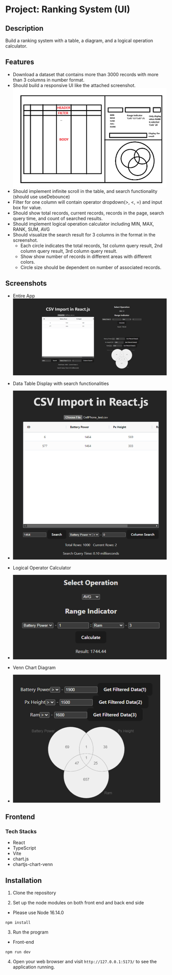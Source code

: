 # Project: Ranking System (UI)

## Description
Build a ranking system with a table, a diagram, and a logical operation calculator.

## Features
- Download a dataset that contains more than 3000 records with more than 3 columns in number format.
- Should build a responsive UI like the attached screenshot.
![alt text](screenshot.png)
- Should implement infinite scroll in the table, and search functionality (should use useDebounce)
- Filter for one column will contain operator dropdown(>, <, =) and input box for value.
- Should show total records, current records, records in the page, search query time, and count of searched results.
- Should implement logical operation calculator including MIN, MAX, RANK, SUM, AVG
- Should visualize the search result for 3 columns in the format in the screenshot.
  - Each circle indicates the total records, 1st column query result, 2nd column query result, 3rd column query result.
  - Show show number of records in different areas with different colors.
  - Circle size should be dependent on number of associated records.

## Screenshots
- Entire App
 ![alt text](image.png)

- Data Table Display with search functionalities
 - ![alt text](image-1.png)

- Logical Operator Calculator
 - ![alt text](image-2.png)

- Venn Chart Diagram
 - ![alt text](image-3.png)

## Frontend
### Tech Stacks
- React
- TypeScript
- Vite
- chart.js
- chartjs-chart-venn

## Installation

1. Clone the repository

2. Set up the node modules on both front end and back end side
- Please use Node 16.14.0

```shell
npm install
```

3. Run the program

- Front-end

```shell
npm run dev
```

4. Open your web browser and visit `http://127.0.0.1:5173/` to see the application running.